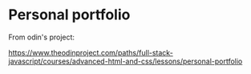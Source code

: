 # Personal portfolio

From odin's project:

https://www.theodinproject.com/paths/full-stack-javascript/courses/advanced-html-and-css/lessons/personal-portfolio

